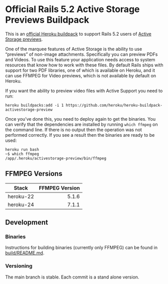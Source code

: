 # Official Rails 5.2 Active Storage Previews Buildpack

This is an [official Heroku buildpack](https://devcenter.heroku.com/articles/language-support-policy#supported-buildpacks) to support Rails 5.2 users of [Active Storage previews](https://devcenter.heroku.com/articles/active-storage-on-heroku).

One of the marquee features of Active Storage is the ability to use “previews” of non-image attachments. Specifically you can preview PDFs and Videos. To use this feature your application needs access to system resources that know how to work with these files. By default Rails ships with support for two PDF libraries, one of which is available on Heroku, and it can use FFMPEG for Video previews, which is not available by default on Heroku.

If you want the ability to preview video files with Active Support you need to run:

```term
heroku buildpacks:add -i 1 https://github.com/heroku/heroku-buildpack-activestorage-preview
```

Once you’ve done this, you need to deploy again to get the binaries. You can verify that the dependencies are installed by running `which ffmpeg` on the command line. If there is no output then the operation was not performed correctly. If you see a result then the binaries are ready to be used:

```
heroku run bash
~$ which ffmpeg
/app/.heroku/activestorage-preview/bin/ffmpeg
```

## FFMPEG Versions

| Stack     | FFMPEG Version |
|-----------|---------------:|
| heroku-22 | 5.1.6 |
| heroku-24 | 7.1.1 |

## Development

### Binaries

Instructions for building binaries (currently only FFMPEG) can be found in [build/README.md](build/README.md).

### Versioning

The main branch is stable. Each commit is a stand alone version.
